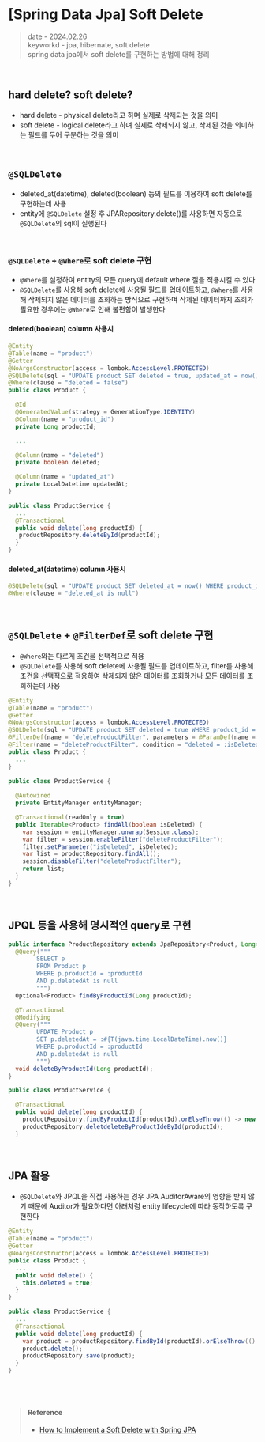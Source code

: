 # [Spring Data Jpa] Soft Delete
> date - 2024.02.26  
> keyworkd - jpa, hibernate, soft delete  
> spring data jpa에서 soft delete를 구현하는 방법에 대해 정리

<br>

## hard delete? soft delete?
* hard delete - physical delete라고 하며 실제로 삭제되는 것을 의미
* soft delete - logical delete라고 하며 실제로 삭제되지 않고, 삭제된 것을 의미하는 필드를 두어 구분하는 것을 의미


<br>

## `@SQLDelete`
* deleted_at(datetime), deleted(boolean) 등의 필드를 이용하여 soft delete를 구현하는데 사용
* entity에 `@SQLDelete` 설정 후 JPARepository.delete()를 사용하면 자동으로 `@SQLDelete`의 sql이 실행된다

<br>

### `@SQLDelete` + `@Where`로 soft delete 구현
* `@Where`를 설정하여 entity의 모든 query에 default where 절을 적용시킬 수 있다
* `@SQLDelete`를 사용해 soft delete에 사용될 필드를 업데이트하고, `@Where`를 사용해 삭제되지 않은 데이터를 조회하는 방식으로 구현하며 삭제된 데이터까지 조회가 필요한 경우에는 `@Where`로 인해 불편함이 발생한다

#### deleted(boolean) column 사용시
```java
@Entity
@Table(name = "product")
@Getter
@NoArgsConstructor(access = lombok.AccessLevel.PROTECTED)
@SQLDelete(sql = "UPDATE product SET deleted = true, updated_at = now() WHERE product_id = ?")
@Where(clause = "deleted = false")
public class Product {

  @Id
  @GeneratedValue(strategy = GenerationType.IDENTITY)
  @Column(name = "product_id")
  private Long productId;

  ...

  @Column(name = "deleted")
  private boolean deleted;

  @Column(name = "updated_at")
  private LocalDatetime updatedAt;
}

public class ProductService {
  ...
  @Transactional
  public void delete(long productId) {
   productRepository.deleteById(productId);
  }
}
```

#### deleted_at(datetime) column 사용시
```java
@SQLDelete(sql = "UPDATE product SET deleted_at = now() WHERE product_id = ?")
@Where(clause = "deleted_at is null")
```


<br>

## `@SQLDelete` + `@FilterDef`로 soft delete 구현
* `@Where`와는 다르게 조건을 선택적으로 적용
* `@SQLDelete`를 사용해 soft delete에 사용될 필드를 업데이트하고, filter를 사용해 조건을 선택적으로 적용하여 삭제되지 않은 데이터를 조회하거나 모든 데이터를 조회하는데 사용
```java
@Entity
@Table(name = "product")
@Getter
@NoArgsConstructor(access = lombok.AccessLevel.PROTECTED)
@SQLDelete(sql = "UPDATE product SET deleted = true WHERE product_id = ?")
@FilterDef(name = "deleteProductFilter", parameters = @ParamDef(name = "deleted", type = Boolean.class))  // or org.hibernate.type.descriptor.java.BooleanJavaType.class
@Filter(name = "deleteProductFilter", condition = "deleted = :isDeleted")
public class Product {
  ...
}

public class ProductService {
  
  @Autowired
  private EntityManager entityManager;

  @Transactional(readOnly = true)
  public Iterable<Product> findAll(boolean isDeleted) {
    var session = entityManager.unwrap(Session.class);
    var filter = session.enableFilter("deleteProductFilter");
    filter.setParameter("isDeleted", isDeleted);
    var list = productRepository.findAll();
    session.disableFilter("deleteProductFilter");
    return list;
  }
}
```


<br>

## JPQL 등을 사용해 명시적인 query로 구현
```java
public interface ProductRepository extends JpaRepository<Product, Long> {
  @Query("""
        SELECT p
        FROM Product p
        WHERE p.productId = :productId
        AND p.deletedAt is null
        """)
  Optional<Product> findByProductId(Long productId);

  @Transactional
  @Modifying
  @Query("""
        UPDATE Product p
        SET p.deletedAt = :#{T(java.time.LocalDateTime).now()}
        WHERE p.productId = :productId
        AND p.deletedAt is null
        """)
  void deleteByProductId(Long productId);
}

public class ProductService {

  @Transactional
  public void delete(long productId) {
    productRepository.findByProductId(productId).orElseThrow(() -> new RuntimeException());
    productRepository.deletdeleteByProductIdeById(productId);
  }
```


<br>

## JPA 활용
* `@SQLDelete`와 JPQL을 직접 사용하는 경우 JPA AuditorAware의 영향을 받지 않기 때문에 Auditor가 필요하다면 아래처럼 entity lifecycle에 따라 동작하도록 구현한다
```java
@Entity
@Table(name = "product")
@Getter
@NoArgsConstructor(access = lombok.AccessLevel.PROTECTED)
public class Product {
  ...
  public void delete() {
    this.deleted = true;
  }
}

public class ProductService {
  ...
  @Transactional
  public void delete(long productId) {
    var product = productRepository.findById(productId).orElseThrow(() -> new RuntimeException());
    product.delete();
    productRepository.save(product);
  }
}
```


<br><br>

> #### Reference
> * [How to Implement a Soft Delete with Spring JPA](https://www.baeldung.com/spring-jpa-soft-delete)
